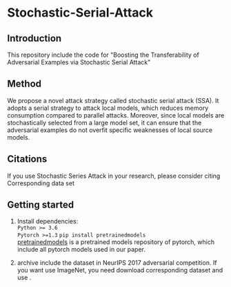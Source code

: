 # Stochastic-Serial-Attack
## Introduction
This repository include the code for "Boosting the Transferability of Adversarial Examples via Stochastic Serial Attack"

## Method
We propose a novel attack strategy called stochastic serial attack (SSA). It adopts a serial strategy to attack local models, which reduces memory consumption compared to parallel attacks. Moreover, since local models are stochastically selected from a large model set, it can ensure that the adversarial examples do not overfit specific weaknesses of local source models.

## Citations
If you use Stochastic Series Attack in your research, please consider citing
Corresponding data set

## Getting started
1. Install dependencies:  
  `Python >= 3.6`   
  `Pytorch >=1.3`
  `pip install pretrainedmodels`  
[pretrainedmodels](https://github.com/Cadene/pretrained-models.pytorch) is a pretrained models repository of pytorch, which include all pytorch models used in our paper.
  
2. archive include the dataset in NeurIPS 2017 adversarial competition. If you want use ImageNet, you need download corresponding dataset and use .

